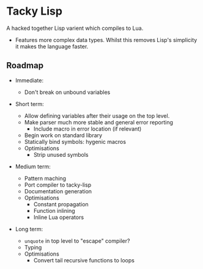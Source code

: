 # Tacky Lisp
A hacked together Lisp varient which compiles to Lua.

 - Features more complex data types. Whilst this removes Lisp's simplicity it
   makes the language faster.

## Roadmap

 - Immediate:
   - Don't break on unbound variables

 - Short term:
   - Allow defining variables after their usage on the top level.
   - Make parser much more stable and general error reporting
     - Include macro in error location (if relevant)
   - Begin work on standard library
   - Statically bind symbols: hygenic macros
   - Optimisations
     - Strip unused symbols

 - Medium term:
   - Pattern maching
   - Port compiler to tacky-lisp
   - Documentation generation
   - Optimisations
     - Constant propagation
     - Function inlining
     - Inline Lua operators

 - Long term:
   - `unquote` in top level to "escape" compiler?
   - Typing
   - Optimisations
     - Convert tail recursive functions to loops
